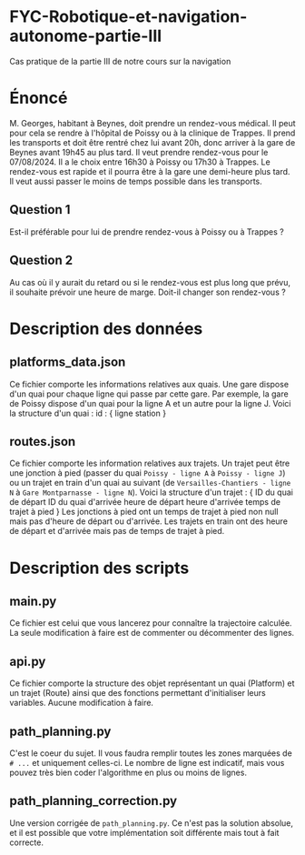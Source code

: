 # FYC-Robotique-et-navigation-autonome-partie-III

Cas pratique de la partie III de notre cours sur la navigation


# Énoncé

M. Georges, habitant à Beynes, doit prendre un rendez-vous médical. Il peut pour cela se rendre à l'hôpital de Poissy ou à la clinique de Trappes.
Il prend les transports et doit être rentré chez lui avant 20h, donc arriver à la gare de Beynes avant 19h45 au plus tard.
Il veut prendre rendez-vous pour le 07/08/2024. Il a le choix entre 16h30 à Poissy ou 17h30 à Trappes. Le rendez-vous est rapide et il pourra être à la gare une demi-heure plus tard.
Il veut aussi passer le moins de temps possible dans les transports.

## Question 1

Est-il préférable pour lui de prendre rendez-vous à Poissy ou à Trappes ?

## Question 2

Au cas où il y aurait du retard ou si le rendez-vous est plus long que prévu, il souhaite prévoir une heure de marge. Doit-il changer son rendez-vous ?


# Description des données

## platforms_data.json

Ce fichier comporte les informations relatives aux quais. Une gare dispose d'un quai pour chaque ligne qui passe par cette gare. Par exemple, la gare de Poissy dispose d'un quai pour la ligne A et un autre pour la ligne J. Voici la structure d'un quai :
id : {
    ligne
    station
}

## routes.json

Ce fichier comporte les information relatives aux trajets. Un trajet peut être une jonction à pied (passer du quai `Poissy - ligne A` à `Poissy - ligne J`) ou un trajet en train d'un quai au suivant (de `Versailles-Chantiers - ligne N` à `Gare Montparnasse - ligne N`). Voici la structure d'un trajet :
{
    ID du quai de départ
    ID du quai d'arrivée
    heure de départ
    heure d'arrivée
    temps de trajet à pied
}
Les jonctions à pied ont un temps de trajet à pied non null mais pas d'heure de départ ou d'arrivée.
Les trajets en train ont des heure de départ et d'arrivée mais pas de temps de trajet à pied.


# Description des scripts

## main.py

Ce fichier est celui que vous lancerez pour connaître la trajectoire calculée.
La seule modification à faire est de commenter ou décommenter des lignes.

## api.py

Ce fichier comporte la structure des objet représentant un quai (Platform) et un trajet (Route) ainsi que des fonctions permettant d'initialiser leurs variables.
Aucune modification à faire.

## path_planning.py

C'est le coeur du sujet. Il vous faudra remplir toutes les zones marquées de `# ...` et uniquement celles-ci. Le nombre de ligne est indicatif, mais vous pouvez très bien coder l'algorithme en plus ou moins de lignes.

## path_planning_correction.py

Une version corrigée de `path_planning.py`. Ce n'est pas la solution absolue, et il est possible que votre implémentation soit différente mais tout à fait correcte.